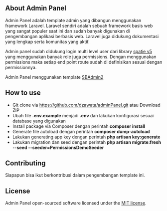 ## About Admin Panel

Admin Panel adalah template admin yang dibangun menggunakan framework Laravel. Laravel sendiri adalah sebuah framework basis web yang sangat populer saat ini dan sudah banyak digunakan di pengembangan aplikasi berbasis web. Laravel juga didukung dokumentasi yang lengkap serta komunitas yang aktif.

Admin panel sudah didukung login multi level user dari library [spatie v5](https://spatie.be/docs/laravel-permission/v5/introduction) yang menggunakan banyak role juga permissions. Dengan menggunakan permissions maka setiap end point route sudah di definisikan sesuai dengan permissionnya.

Admin Panel menggunakan template [SBAdmin2](https://startbootstrap.com/theme/sb-admin-2)

## How to use

- Git clone via https://github.com/dzawata/adminPanel.git atau Download ZIP
- Ubah file **.env.example** menjadi **.env** dan lakukan konfigurasi sesuai database yang digunakan
- Install package via Composer dengan perintah **composer install**
- Generate file autoload dengan perintah **composer dump-autoload** 
- Lakukan generating app key dengan perintah **php artisan key:generate**
- Lakukan migration dan seed dengan perintah **php artisan migrate:fresh --seed --seeder=PermissionsDemoSeeder**

## Contributing

Siapapun bisa ikut berkontribusi dalam pengembangan template ini.

## License

Admin Panel open-sourced software licensed under the [MIT license](https://opensource.org/licenses/MIT).
